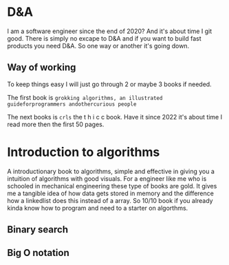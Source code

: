 # D&A
I am a software engineer since the end of 2020? And it's about time I git good.
There is simply no excape to D&A and if you want to build fast products you need D&A. 
So one way or another it's going down. 


## Way of working
To keep things easy I will just go through 2 or maybe 3 books if needed.

The first book is `grokking algorithms, an illustrated guideforprogrammers andothercurious people`

The next books is `crls` the t h i c c book. Have it since 2022 it's about time I read more then the first 50 pages.


# Introduction to algorithms
A introductionary book to algorithms, simple and effective in giving you a intuition of algorithms with good visuals.
For a engineer like me who is schooled in mechanical engineering these type of books are gold. 
It gives me a tangible idea of how data gets stored in memory and the difference how a linkedlist does this instead of a array. So 10/10 book if you already kinda know how to program and need to a starter on algorthms. 

## Binary search

## Big O notation
